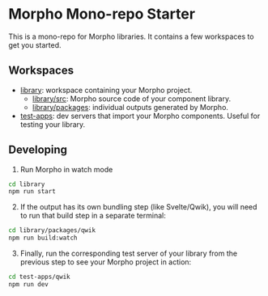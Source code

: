 # Morpho Mono-repo Starter

This is a mono-repo for Morpho libraries. It contains a few workspaces to get you started.

## Workspaces

- [library](./library/): workspace containing your Morpho project.
  - [library/src](./library/src/): Morpho source code of your component library.
  - [library/packages](./library/packages/): individual outputs generated by Morpho.
- [test-apps](./test-apps/): dev servers that import your Morpho components. Useful for testing your library.

## Developing

1. Run Morpho in watch mode

```bash
cd library
npm run start
```

2. If the output has its own bundling step (like Svelte/Qwik), you will need to run that build step in a separate terminal:

```bash
cd library/packages/qwik
npm run build:watch
```

3. Finally, run the corresponding test server of your library from the previous step to see your Morpho project in action:

```bash
cd test-apps/qwik
npm run dev
```
